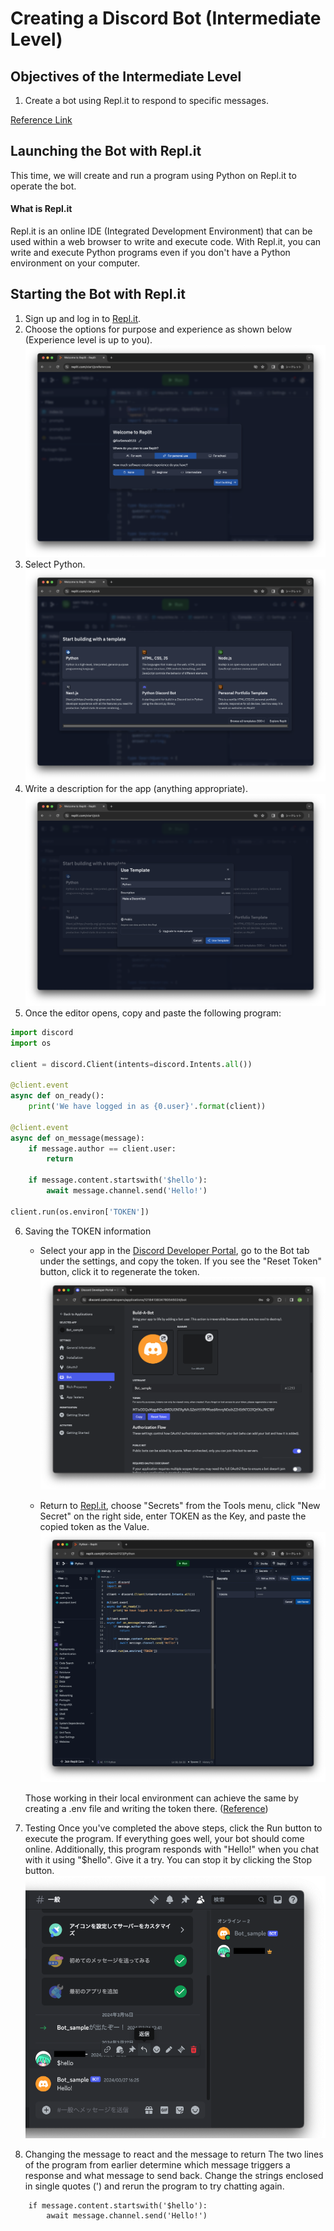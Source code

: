 # Creating a Discord Bot (Intermediate Level)
## Objectives of the Intermediate Level
1. Create a bot using Repl.it to respond to specific messages.
<!-- 2. Implement functionality to return fixed messages and simple slash commands -->
  
[Reference Link](https://www.freecodecamp.org/japanese/news/create-a-discord-bot-with-python/)

## Launching the Bot with Repl.it
This time, we will create and run a program using Python on Repl.it to operate the bot.
#### What is Repl.it
Repl.it is an online IDE (Integrated Development Environment) that can be used within a web browser to write and execute code. With Repl.it, you can write and execute Python programs even if you don't have a Python environment on your computer.

## Starting the Bot with Repl.it
1. Sign up and log in to [Repl.it](https://replit.com/).
2. Choose the options for purpose and experience as shown below (Experience level is up to you).
![alt text](login1.png)
3. Select Python.
![alt text](login2.png)
4. Write a description for the app (anything appropriate).
![alt text](login3.png)
5. Once the editor opens, copy and paste the following program:
```python
import discord
import os

client = discord.Client(intents=discord.Intents.all())

@client.event
async def on_ready():
    print('We have logged in as {0.user}'.format(client))

@client.event
async def on_message(message):
    if message.author == client.user:
        return

    if message.content.startswith('$hello'):
        await message.channel.send('Hello!')

client.run(os.environ['TOKEN'])
```

6. Saving the TOKEN information
   * Select your app in the [Discord Developer Portal](https://discord.com/developers/applications), go to the Bot tab under the settings, and copy the token. If you see the "Reset Token" button, click it to regenerate the token.
   ![alt text](token.png)

   * Return to [Repl.it](https://replit.com/), choose "Secrets" from the Tools menu, click "New Secret" on the right side, enter TOKEN as the Key, and paste the copied token as the Value.
   ![alt text](secret.png)

   Those working in their local environment can achieve the same by creating a .env file and writing the token there. ([Reference](https://pypi.org/project/python-dotenv/))

7. Testing
   Once you've completed the above steps, click the Run button to execute the program. If everything goes well, your bot should come online. Additionally, this program responds with "Hello!" when you chat with it using "$hello". Give it a try. You can stop it by clicking the Stop button.
   ![alt text](run.png)

8. Changing the message to react and the message to return
   The two lines of the program from earlier determine which message triggers a response and what message to send back. Change the strings enclosed in single quotes (') and rerun the program to try chatting again.

```
    if message.content.startswith('$hello'):
        await message.channel.send('Hello!')
```

